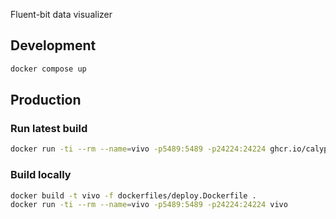 Fluent-bit data visualizer

## Development

```bash
docker compose up
```

## Production

### Run latest build

```bash
docker run -ti --rm --name=vivo -p5489:5489 -p24224:24224 ghcr.io/calyptia/vivo
```

### Build locally

```bash
docker build -t vivo -f dockerfiles/deploy.Dockerfile .
docker run -ti --rm --name=vivo -p5489:5489 -p24224:24224 vivo
```


